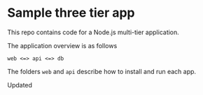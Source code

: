 # Sample three tier app

This repo contains code for a Node.js multi-tier application.

The application overview is as follows

```
web <=> api <=> db
```

The folders `web` and `api` describe how to install and run each app.


Updated
